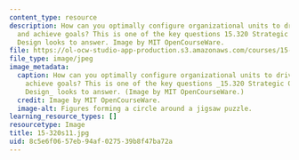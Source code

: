 ```yaml
---
content_type: resource
description: How can you optimally configure organizational units to drive change
  and achieve goals? This is one of the key questions 15.320 Strategic Organizational
  Design looks to answer. Image by MIT OpenCourseWare.
file: https://ol-ocw-studio-app-production.s3.amazonaws.com/courses/15-320-strategic-organizational-design-spring-2011/8c5e6f0657eb94af027539b8f47ba72a_15-320s11.jpg
file_type: image/jpeg
image_metadata:
  caption: How can you optimally configure organizational units to drive change and
    achieve goals? This is one of the key questions _15.320 Strategic Organizational
    Design_ looks to answer. (Image by MIT OpenCourseWare.)
  credit: Image by MIT OpenCourseWare.
  image-alt: Figures forming a circle around a jigsaw puzzle.
learning_resource_types: []
resourcetype: Image
title: 15-320s11.jpg
uid: 8c5e6f06-57eb-94af-0275-39b8f47ba72a
---
```

